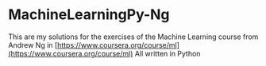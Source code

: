 # MachineLearningPy-Ng

This are my solutions for the exercises of the Machine Learning course from Andrew Ng in [https://www.coursera.org/course/ml](https://www.coursera.org/course/ml)
All written in Python

